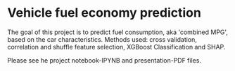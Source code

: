 # Vehicle fuel economy prediction
The goal of this project is to predict fuel consumption, aka 'combined MPG', based on the car characteristics. Methods used: cross validation, correlation and shuffle feature selection, XGBoost Classification and SHAP.

Please see he project notebook-IPYNB and presentation-PDF files.
